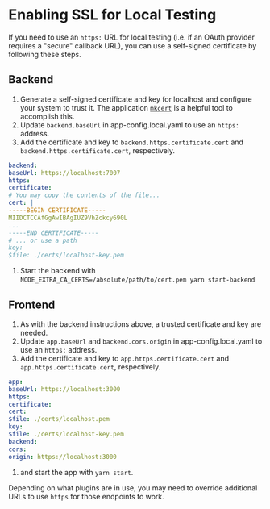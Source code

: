 # Enabling SSL for Local Testing

If you need to use an `https:` URL for local testing (i.e. if an OAuth provider requires a "secure" callback URL), you can use a self-signed certificate by following these steps.

## Backend

1. Generate a self-signed certificate and key for localhost and configure your system to trust it. The application [`mkcert`](https://github.com/FiloSottile/mkcert) is a helpful tool to accomplish this.
1. Update `backend.baseUrl` in app-config.local.yaml to use an `https:` address.
1. Add the certificate and key to `backend.https.certificate.cert` and `backend.https.certificate.cert`, respectively.
 ```yaml
 backend:
 baseUrl: https://localhost:7007
 https:
 certificate:
 # You may copy the contents of the file...
 cert: |
 -----BEGIN CERTIFICATE-----
 MIIDCTCCAfGgAwIBAgIUZ9VhZckcy690L
 ...
 -----END CERTIFICATE-----
 # ... or use a path
 key:
 $file: ./certs/localhost-key.pem
 ```
1. Start the backend with `NODE_EXTRA_CA_CERTS=/absolute/path/to/cert.pem yarn start-backend`

## Frontend

1. As with the backend instructions above, a trusted certificate and key are needed.
1. Update `app.baseUrl` and `backend.cors.origin` in app-config.local.yaml to use an `https:` address.
1. Add the certificate and key to `app.https.certificate.cert` and `app.https.certificate.cert`, respectively.
 ```yaml
 app:
 baseUrl: https://localhost:3000
 https:
 certificate:
 cert:
 $file: ./certs/localhost.pem
 key:
 $file: ./certs/localhost-key.pem
 backend:
 cors:
 origin: https://localhost:3000
 ```
1. and start the app with `yarn start`.

Depending on what plugins are in use, you may need to override additional URLs to use `https` for those endpoints to work.
